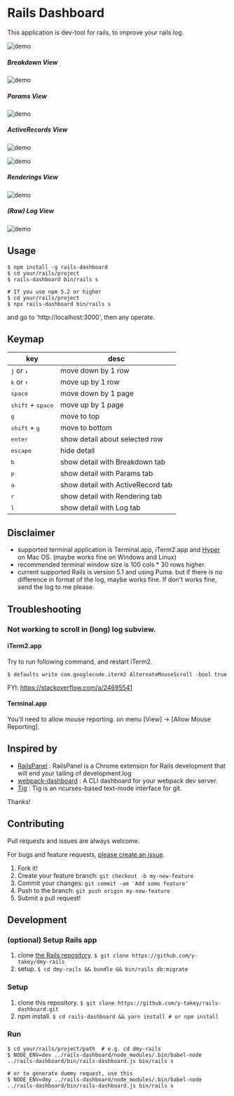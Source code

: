 # Rails Dashboard

This application is dev-tool for rails, to improve your rails log.


![demo](https://raw.githubusercontent.com/y-takey/rails-dashboard/master/demo/demo.gif)

##### Breakdown View

![demo](https://raw.githubusercontent.com/y-takey/rails-dashboard/master/demo/img-0-breakdown.png)

##### Params View

![demo](https://raw.githubusercontent.com/y-takey/rails-dashboard/master/demo/img-1-param.png)

##### ActiveRecords View

![demo](https://raw.githubusercontent.com/y-takey/rails-dashboard/master/demo/img-2-sql-2.png)

![demo](https://raw.githubusercontent.com/y-takey/rails-dashboard/master/demo/img-2-sql-1.png)

##### Renderings View

![demo](https://raw.githubusercontent.com/y-takey/rails-dashboard/master/demo/img-3-view.png)

##### (Raw) Log View

![demo](https://raw.githubusercontent.com/y-takey/rails-dashboard/master/demo/img-4-log.png)


## Usage

```
$ npm install -g rails-dashboard
$ cd your/rails/project
$ rails-dashboard bin/rails s

# If you use npm 5.2 or higher
$ cd your/rails/project
$ npx rails-dashboard bin/rails s
```

and go to 'http://localhost:3000', then any operate.

## Keymap

key | desc
---- | ----
<kbd>j</kbd> or <kbd>↓</kbd> | move down by 1 row
<kbd>k</kbd> or <kbd>↑</kbd> | move up by 1 row
<kbd>space</kbd> | move down by 1 page
<kbd>shift</kbd> + <kbd>space</kbd> | move up by 1 page
<kbd>g</kbd> | move to top
<kbd>shift</kbd> + <kbd>g</kbd> | move to bottom
<kbd>enter</kbd> | show detail about selected row
<kbd>escape</kbd> | hide detail
<kbd>b</kbd> | show detail with Breakdown tab
<kbd>p</kbd> | show detail with Params tab
<kbd>a</kbd> | show detail with ActiveRecord tab
<kbd>r</kbd> | show detail with Rendering tab
<kbd>l</kbd> | show detail with Log tab

## Disclaimer

* supported terminal application is Terminal.app, iTerm2.app and [Hyper](https://hyper.is/) on Mac OS. (maybe works fine on Windows and Linux)
* recommended terminal window size is 100 cols * 30 rows higher.
* current supported Rails is version 5.1 and using Puma. but if there is no difference in format of the log, maybe works fine. If don't works fine, send the log to me please.


## Troubleshooting

### Not working to scroll in (long) log subview.

#### iTerm2.app

Try to run following command, and restart iTerm2.

`$ defaults write com.googlecode.iterm2 AlternateMouseScroll -bool true`

FYI: https://stackoverflow.com/a/24695541

#### Terminal.app

You'll need to allow mouse reporting. on menu [View] → [Allow Mouse Reporting].

## Inspired by

* [RailsPanel](https://github.com/dejan/rails_panel) : RailsPanel is a Chrome extension for Rails development that will end your tailing of development.log
* [webpack-dashboard](https://github.com/FormidableLabs/webpack-dashboard) : A CLI dashboard for your webpack dev server.
* [Tig](https://github.com/jonas/tig) : Tig is an ncurses-based text-mode interface for git.

Thanks!

## Contributing

Pull requests and issues are always welcome.

For bugs and feature requests, [please create an issue](https://github.com/y-takey/rails-dashboard/issues).

1. Fork it!
2. Create your feature branch: `git checkout -b my-new-feature`
3. Commit your changes: `git commit -am 'Add some feature'`
4. Push to the branch: `git push origin my-new-feature`
5. Submit a pull request!

## Development

### (optional) Setup Rails app

1. clone [the Rails repository](https://github.com/y-takey/dmy-rails). `$ git clone https://github.com/y-takey/dmy-rails`
2. setup. `$ cd dmy-rails && bundle && bin/rails db:migrate`

### Setup

1. clone this repository. `$ git clone https://github.com/y-takey/rails-dashboard.git`
1. npm install. `$ cd rails-dashboard && yarn install # or npm install`

### Run

```
$ cd your/rails/project/path  # e.g. cd dmy-rails
$ NODE_ENV=dev ../rails-dashboard/node_modules/.bin/babel-node ../rails-dashboard/bin/rails-dashboard.js bin/rails s

# or to generate dummy request, use this
$ NODE_ENV=dmy ../rails-dashboard/node_modules/.bin/babel-node ../rails-dashboard/bin/rails-dashboard.js bin/rails s
```
